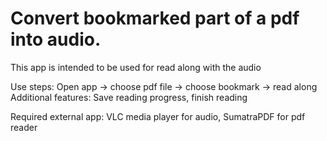 # Convert bookmarked part of a pdf into audio.

This app is intended to be used for read along with the audio

Use steps: Open app -> choose pdf file -> choose bookmark -> read along
Additional features: Save reading progress, finish reading

Required external app: VLC media player for audio, SumatraPDF for pdf reader
